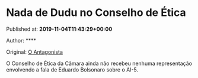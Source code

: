 
# Nada de Dudu no Conselho de Ética

Published at: **2019-11-04T11:43:29+00:00**

Author: ****

Original: [O Antagonista](https://www.oantagonista.com/brasil/nada-de-dudu-no-conselho-de-etica/)

O Conselho de Ética da Câmara ainda não recebeu nenhuma representação envolvendo a fala de Eduardo Bolsonaro sobre o AI-5.
